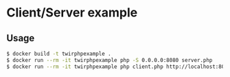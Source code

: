 # Client/Server example

## Usage

```bash
$ docker build -t twirphpexample .
$ docker run --rm -it twirphpexample php -S 0.0.0.0:8080 server.php
$ docker run --rm -it twirphpexample php client.php http://localhost:8080
```
